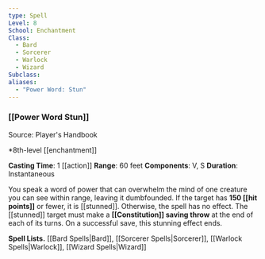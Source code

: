 ```yaml
---
type: Spell
Level: 8
School: Enchantment
Class:
  - Bard
  - Sorcerer
  - Warlock
  - Wizard
Subclass:
aliases:
  - "Power Word: Stun"
---
```

### [[Power Word Stun]]

Source: Player's Handbook

*8th-level [[enchantment]]

**Casting Time**: 1 [[action]]
**Range**: 60 feet
**Components**: V, S
**Duration**: Instantaneous

You speak a word of power that can overwhelm the mind of one creature you can see within range, leaving it dumbfounded. If the target has **150 [[hit points]]** or fewer, it is [[stunned]]. Otherwise, the spell has no effect. The [[stunned]] target must make a **[[Constitution]] saving throw** at the end of each of its turns. On a successful save, this stunning effect ends.

**Spell Lists.** [[Bard Spells|Bard]], [[Sorcerer Spells|Sorcerer]], [[Warlock Spells|Warlock]], [[Wizard Spells|Wizard]] 